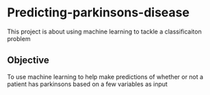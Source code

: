 # Predicting-parkinsons-disease
This project is about using machine learning to tackle a classificaiton problem

## Objective
To use machine learning to help make predictions of whether or not a patient has parkinsons based on a few variables as input
